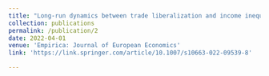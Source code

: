 ```yaml
---
title: "Long-run dynamics between trade liberalization and income inequality in the European Union: a second generation approach"
collection: publications
permalink: /publication/2
date: 2022-04-01
venue: 'Empirica: Journal of European Economics'
link: 'https://link.springer.com/article/10.1007/s10663-022-09539-8'

---
```

